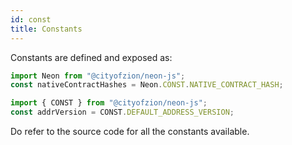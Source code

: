 ```yaml
---
id: const
title: Constants
---
```


Constants are defined and exposed as:

```ts
import Neon from "@cityofzion/neon-js";
const nativeContractHashes = Neon.CONST.NATIVE_CONTRACT_HASH;

import { CONST } from "@cityofzion/neon-js";
const addrVersion = CONST.DEFAULT_ADDRESS_VERSION;
```

Do refer to the source code for all the constants available.
